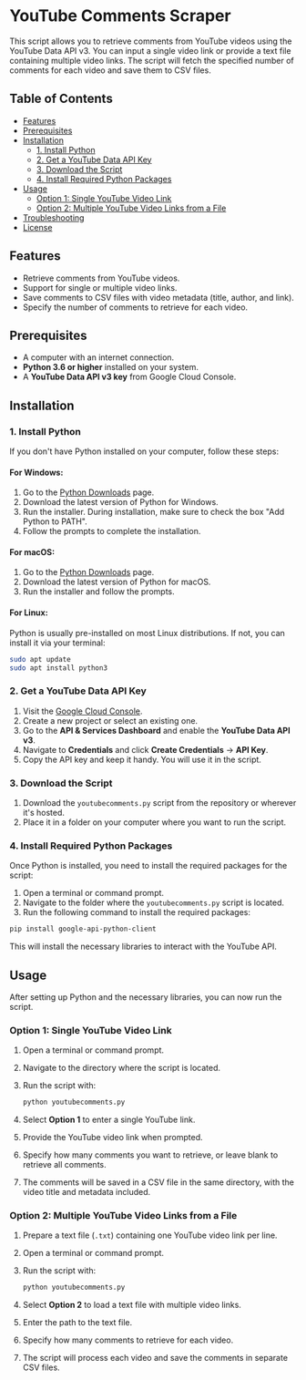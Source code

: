 # YouTube Comments Scraper

This script allows you to retrieve comments from YouTube videos using the YouTube Data API v3. You can input a single video link or provide a text file containing multiple video links. The script will fetch the specified number of comments for each video and save them to CSV files.

## Table of Contents

- [Features](#features)
- [Prerequisites](#prerequisites)
- [Installation](#installation)
  - [1. Install Python](#1-install-python)
  - [2. Get a YouTube Data API Key](#2-get-a-youtube-data-api-key)
  - [3. Download the Script](#3-download-the-script)
  - [4. Install Required Python Packages](#4-install-required-python-packages)
- [Usage](#usage)
  - [Option 1: Single YouTube Video Link](#option-1-single-youtube-video-link)
  - [Option 2: Multiple YouTube Video Links from a File](#option-2-multiple-youtube-video-links-from-a-file)
- [Troubleshooting](#troubleshooting)
- [License](#license)

## Features

- Retrieve comments from YouTube videos.
- Support for single or multiple video links.
- Save comments to CSV files with video metadata (title, author, and link).
- Specify the number of comments to retrieve for each video.

## Prerequisites

- A computer with an internet connection.
- **Python 3.6 or higher** installed on your system.
- A **YouTube Data API v3 key** from Google Cloud Console.

## Installation

### 1. Install Python

If you don't have Python installed on your computer, follow these steps:

#### For Windows:

1. Go to the [Python Downloads](https://www.python.org/downloads/windows/) page.
2. Download the latest version of Python for Windows.
3. Run the installer. During installation, make sure to check the box "Add Python to PATH".
4. Follow the prompts to complete the installation.

#### For macOS:

1. Go to the [Python Downloads](https://www.python.org/downloads/mac-osx/) page.
2. Download the latest version of Python for macOS.
3. Run the installer and follow the prompts.

#### For Linux:

Python is usually pre-installed on most Linux distributions. If not, you can install it via your terminal:

```bash
sudo apt update
sudo apt install python3
```
 ### 2. Get a YouTube Data API Key

1. Visit the [Google Cloud Console](https://console.cloud.google.com/).
2. Create a new project or select an existing one.
3. Go to the **API & Services Dashboard** and enable the **YouTube Data API v3**.
4. Navigate to **Credentials** and click **Create Credentials** -> **API Key**.
5. Copy the API key and keep it handy. You will use it in the script.

### 3. Download the Script

1. Download the `youtubecomments.py` script from the repository or wherever it's hosted.
2. Place it in a folder on your computer where you want to run the script.

### 4. Install Required Python Packages

Once Python is installed, you need to install the required packages for the script:

1. Open a terminal or command prompt.
2. Navigate to the folder where the `youtubecomments.py` script is located.
3. Run the following command to install the required packages:

```bash
pip install google-api-python-client
```
This will install the necessary libraries to interact with the YouTube API.

## Usage

After setting up Python and the necessary libraries, you can now run the script.

### Option 1: Single YouTube Video Link

1. Open a terminal or command prompt.
2. Navigate to the directory where the script is located.
3. Run the script with:

    ```bash
    python youtubecomments.py
    ```

4. Select **Option 1** to enter a single YouTube link.
5. Provide the YouTube video link when prompted.
6. Specify how many comments you want to retrieve, or leave blank to retrieve all comments.
7. The comments will be saved in a CSV file in the same directory, with the video title and metadata included.

### Option 2: Multiple YouTube Video Links from a File

1. Prepare a text file (`.txt`) containing one YouTube video link per line.
2. Open a terminal or command prompt.
3. Run the script with:

    ```bash
    python youtubecomments.py
    

4. Select **Option 2** to load a text file with multiple video links.
5. Enter the path to the text file.
6. Specify how many comments to retrieve for each video.
7. The script will process each video and save the comments in separate CSV files.
